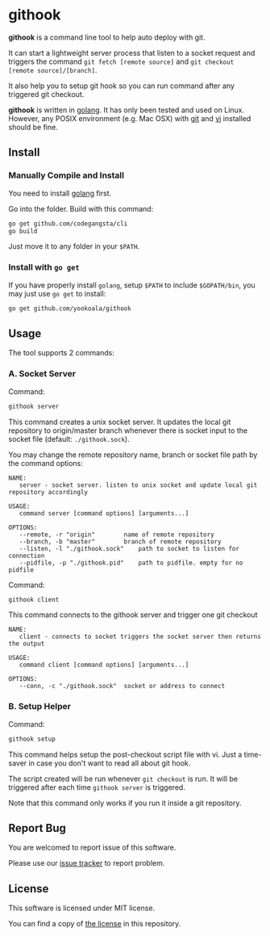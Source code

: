 githook
======

**githook** is a command line tool to help auto deploy with git.

It can start a lightweight server process that listen to a socket
request and triggers the command `git fetch [remote source]` and
`git checkout [remote source]/[branch]`.

It also help you to setup git hook so you can run command after
any triggered git checkout.

**githook** is written in [golang][golang]. It has only been tested
and used on Linux. However, any POSIX environment (e.g. Mac OSX)
with [git][git] and [vi][vi] installed should be fine.

[golang]: https://golang.org
[git]: https://git-scm.com/
[vi]: http://www.vim.org


## Install

### Manually Compile and Install

You need to install [golang][golang] first.

Go into the folder. Build with this command:

```bash
go get github.com/codegangsta/cli
go build
```

Just move it to any folder in your `$PATH`.

### Install with `go get`

If you have properly install `golang`, setup `$PATH` to include
`$GOPATH/bin`, you may just use `go get` to install:

```bash
go get github.com/yookoala/githook
```


## Usage

The tool supports 2 commands:

### A. Socket Server

Command:
```bash
githook server
```
This command creates a unix socket server. It updates the local git
repository to origin/master branch whenever there is socket input to
the socket file (default: `./githook.sock`).

You may change the remote repository name, branch or socket file path
by the command options:

```manpage
NAME:
   server - socket server. listen to unix socket and update local git repository accordingly

USAGE:
   command server [command options] [arguments...]

OPTIONS:
   --remote, -r "origin"		name of remote repository
   --branch, -b "master"		branch of remote repository
   --listen, -l "./githook.sock"	path to socket to listen for connection
   --pidfile, -p "./githook.pid"	path to pidfile. empty for no pidfile
```

Command:
```bash
githook client
```
This command connects to the githook server and trigger one git checkout

```manpage
NAME:
   client - connects to socket triggers the socket server then returns the output

USAGE:
   command client [command options] [arguments...]

OPTIONS:
   --conn, -c "./githook.sock"	socket or address to connect
```


### B. Setup Helper

Command:
```bash
githook setup
```

This command helps setup the post-checkout script file with vi.
Just a time-saver in case you don't want to read all about git hook.

The script created will be run whenever `git checkout` is run. It will
be triggered after each time `githook server` is triggered.

Note that this command only works if you run it inside a git repository.


## Report Bug

You are welcomed to report issue of this software.

Please use our [issue tracker][issues] to report problem.

[issues]: https://github.com/yookoala/githook/issues


## License

This software is licensed under MIT license.

You can find a copy of [the license][license] in this repository.

[license]: /LICENSE
